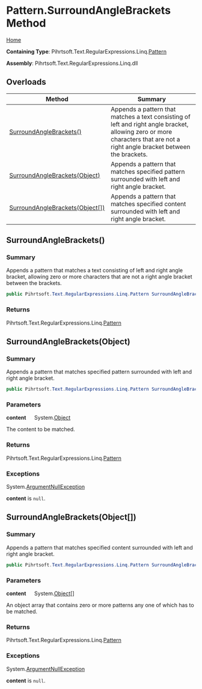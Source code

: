 # Pattern\.SurroundAngleBrackets Method

[Home](../../../../../../README.md)

**Containing Type**: Pihrtsoft\.Text\.RegularExpressions\.Linq\.[Pattern](../README.md)

**Assembly**: Pihrtsoft\.Text\.RegularExpressions\.Linq\.dll

## Overloads

| Method | Summary |
| ------ | ------- |
| [SurroundAngleBrackets()](#Pihrtsoft_Text_RegularExpressions_Linq_Pattern_SurroundAngleBrackets) | Appends a pattern that matches a text consisting of left and right angle bracket, allowing zero or more characters that are not a right angle bracket between the brackets\. |
| [SurroundAngleBrackets(Object)](#Pihrtsoft_Text_RegularExpressions_Linq_Pattern_SurroundAngleBrackets_System_Object_) | Appends a pattern that matches specified pattern surrounded with left and right angle bracket\. |
| [SurroundAngleBrackets(Object\[\])](#Pihrtsoft_Text_RegularExpressions_Linq_Pattern_SurroundAngleBrackets_System_Object___) | Appends a pattern that matches specified content surrounded with left and right angle bracket\. |

## SurroundAngleBrackets\(\) <a name="Pihrtsoft_Text_RegularExpressions_Linq_Pattern_SurroundAngleBrackets"></a>

### Summary

Appends a pattern that matches a text consisting of left and right angle bracket, allowing zero or more characters that are not a right angle bracket between the brackets\.

```csharp
public Pihrtsoft.Text.RegularExpressions.Linq.Pattern SurroundAngleBrackets()
```

### Returns

Pihrtsoft\.Text\.RegularExpressions\.Linq\.[Pattern](../README.md)

## SurroundAngleBrackets\(Object\) <a name="Pihrtsoft_Text_RegularExpressions_Linq_Pattern_SurroundAngleBrackets_System_Object_"></a>

### Summary

Appends a pattern that matches specified pattern surrounded with left and right angle bracket\.

```csharp
public Pihrtsoft.Text.RegularExpressions.Linq.Pattern SurroundAngleBrackets(object content)
```

### Parameters

**content** &emsp; System\.[Object](https://docs.microsoft.com/en-us/dotnet/api/system.object)

The content to be matched\.

### Returns

Pihrtsoft\.Text\.RegularExpressions\.Linq\.[Pattern](../README.md)

### Exceptions

System\.[ArgumentNullException](https://docs.microsoft.com/en-us/dotnet/api/system.argumentnullexception)

**content** is `null`\.

## SurroundAngleBrackets\(Object\[\]\) <a name="Pihrtsoft_Text_RegularExpressions_Linq_Pattern_SurroundAngleBrackets_System_Object___"></a>

### Summary

Appends a pattern that matches specified content surrounded with left and right angle bracket\.

```csharp
public Pihrtsoft.Text.RegularExpressions.Linq.Pattern SurroundAngleBrackets(params object[] content)
```

### Parameters

**content** &emsp; System\.[Object](https://docs.microsoft.com/en-us/dotnet/api/system.object)\[\]

An object array that contains zero or more patterns any one of which has to be matched\.

### Returns

Pihrtsoft\.Text\.RegularExpressions\.Linq\.[Pattern](../README.md)

### Exceptions

System\.[ArgumentNullException](https://docs.microsoft.com/en-us/dotnet/api/system.argumentnullexception)

**content** is `null`\.

